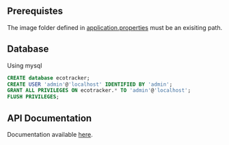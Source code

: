 
## Prerequistes
The image folder defined in [application.properties](src/main/java/application/ecoTracker/ressources) must be an exisiting path.

## Database
Using mysql
```sql
CREATE database ecotracker;
CREATE USER 'admin'@'localhost' IDENTIFIED BY 'admin';
GRANT ALL PRIVILEGES ON ecotracker.* TO 'admin'@'localhost';
FLUSH PRIVILEGES;
```

## API Documentation
Documentation available [here](http://localhost:8080/swagger-ui/index.html).